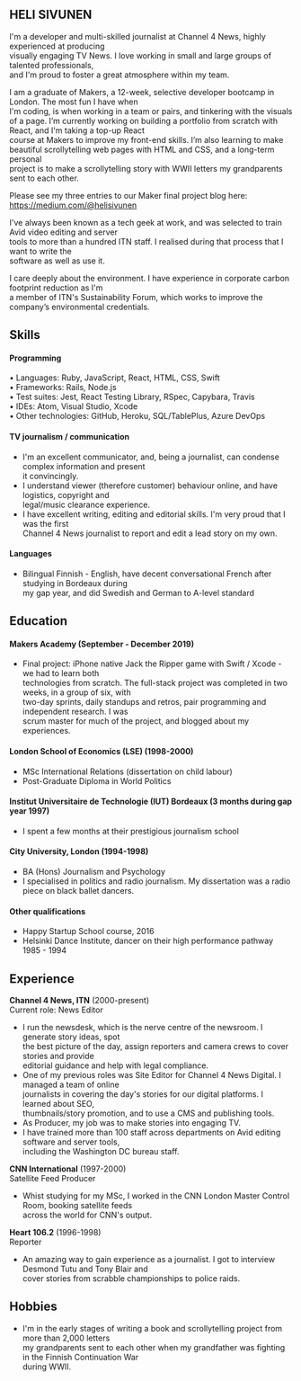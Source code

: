 ## HELI SIVUNEN

I'm a developer and multi-skilled journalist at Channel 4 News, highly experienced at producing  
visually engaging TV News. I love working in small and large groups of talented professionals,  
and I'm proud to foster a great atmosphere within my team.  

I am a graduate of Makers, a 12-week, selective developer bootcamp in London. The most fun I have when  
I'm coding, is when working in a team or pairs, and tinkering with the visuals of a page. 
I’m currently working on building a portfolio from scratch with React, and I'm taking a top-up React  
course at Makers to improve my front-end skills. 
I’m also learning to make beautiful scrollytelling web pages with HTML and CSS, and a long-term personal  
project is to make a scrollytelling story with WWII letters my grandparents sent to each other.

Please see my three entries to our Maker final project blog here: https://medium.com/@helisivunen

I've always been known as a tech geek at work, and was selected to train Avid video editing and server  
tools to more than a hundred ITN staff. I realised during that process that I want to write the  
software as well as use it.

I care deeply about the environment. I have experience in corporate carbon footprint reduction as I'm  
a member of ITN's Sustainability Forum, which works to improve the company’s environmental credentials.

## Skills

#### Programming

•	Languages: Ruby, JavaScript, React, HTML, CSS, Swift  
•	Frameworks: Rails, Node.js  
•	Test suites: Jest, React Testing Library, RSpec, Capybara, Travis  
•	IDEs: Atom, Visual Studio, Xcode  
•	Other technologies: GitHub, Heroku, SQL/TablePlus, Azure DevOps   

#### TV journalism / communication

- I'm an excellent communicator, and, being a journalist, can condense complex information and present  
  it convincingly.
- I understand viewer (therefore customer) behaviour online, and have logistics, copyright and  
  legal/music clearance experience.
- I have excellent writing, editing and editorial skills. I'm very proud that I was the first  
  Channel 4 News journalist to report and edit a lead story on my own.

#### Languages

- Bilingual Finnish - English, have decent conversational French after studying in Bordeaux during  
  my gap year, and did Swedish and German to A-level standard

## Education

#### Makers Academy (September - December 2019)

- Final project: iPhone native Jack the Ripper game with Swift / Xcode - we had to learn both  
  technologies from scratch. The full-stack project was completed in two weeks, in a group of six, with  
  two-day sprints, daily standups and retros, pair programming and independent research. I was  
  scrum master for much of the project, and blogged about my experiences.

#### London School of Economics (LSE) (1998-2000)

- MSc International Relations (dissertation on child labour)
- Post-Graduate Diploma in World Politics

#### Institut Universitaire de Technologie (IUT) Bordeaux (3 months during gap year 1997)

- I spent a few months at their prestigious journalism school

#### City University, London (1994-1998)

- BA (Hons) Journalism and Psychology
- I specialised in politics and radio journalism. My dissertation was a radio piece on 
  black ballet dancers.

#### Other qualifications

- Happy Startup School course, 2016 
- Helsinki Dance Institute, dancer on their high performance pathway 1985 - 1994

## Experience

**Channel 4 News, ITN** (2000-present)    
Current role: News Editor 
- I run the newsdesk, which is the nerve centre of the newsroom. I generate story ideas, spot  
  the best picture of the day, assign reporters and camera crews to cover stories and provide  
  editorial guidance and help with legal compliance. 
- One of my previous roles was Site Editor for Channel 4 News Digital. I managed a team of online  
  journalists in covering the day's stories for our digital platforms. I learned about SEO,  
  thumbnails/story promotion, and to use a CMS and publishing tools.  
- As Producer, my job was to make stories into engaging TV. 
- I have trained more than 100 staff across departments on Avid editing software and server tools,  
  including the Washington DC bureau staff.

**CNN International** (1997-2000)   
Satellite Feed Producer
-	Whist studying for my MSc, I worked in the CNN London Master Control Room, booking satellite feeds  
  across the world for CNN's output.
  
**Heart 106.2** (1996-1998)   
Reporter 
- An amazing way to gain experience as a journalist. I got to interview Desmond Tutu and Tony Blair and  
  cover stories from scrabble championships to police raids.

## Hobbies
- I'm in the early stages of writing a book and scrollytelling project from more than 2,000 letters  
  my grandparents sent to each other when my grandfather was fighting in the Finnish Continuation War  
  during WWII.
